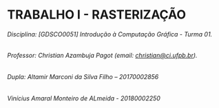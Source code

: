 # TRABALHO I - RASTERIZAÇÃO
###### Disciplina: [GDSCO0051] Introdução à Computação Gráfica - Turma 01. 
###### Professor: Christian Azambuja Pagot (email: christian@ci.ufpb.br).
###### Dupla: Altamir Marconi da Silva Filho – 20170002856
######      Vinícius Amaral Monteiro de ALmeida - 20180002250

